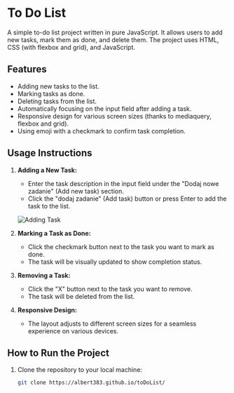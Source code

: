 # To Do List

A simple to-do list project written in pure JavaScript. It allows users to add new tasks, mark them as done, and delete them. The project uses HTML, CSS (with flexbox and grid), and JavaScript.

## Features

- Adding new tasks to the list.
- Marking tasks as done.
- Deleting tasks from the list.
- Automatically focusing on the input field after adding a task.
- Responsive design for various screen sizes (thanks to mediaquery, flexbox and grid).
- Using emoji with a checkmark to confirm task completion.

## Usage Instructions

1. **Adding a New Task:**

   - Enter the task description in the input field under the "Dodaj nowe zadanie" (Add new task) section.
   - Click the "dodaj zadanie" (Add task) button or press Enter to add the task to the list.

   ![Adding Task](https://i.ibb.co/J7161zV/to-Do-List-Usage.gif)

2. **Marking a Task as Done:**

   - Click the checkmark button next to the task you want to mark as done.
   - The task will be visually updated to show completion status.

3. **Removing a Task:**

   - Click the "X" button next to the task you want to remove.
   - The task will be deleted from the list.

4. **Responsive Design:**

   - The layout adjusts to different screen sizes for a seamless experience on various devices.

## How to Run the Project

1. Clone the repository to your local machine:

   ```bash
   git clone https://albert383.github.io/toDoList/
